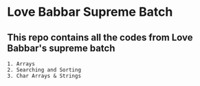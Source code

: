 # Love Babbar Supreme Batch

## This repo contains all the codes from Love Babbar's supreme batch
```
1. Arrays
2. Searching and Sorting
3. Char Arrays & Strings
```
